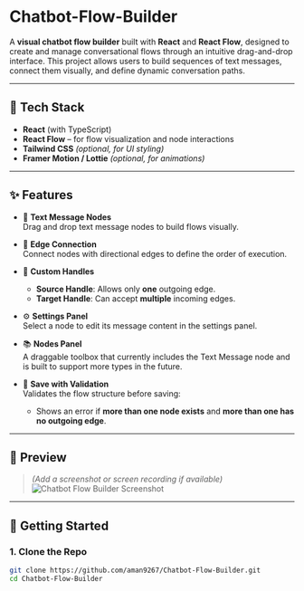 # Chatbot-Flow-Builder

A **visual chatbot flow builder** built with **React** and **React Flow**, designed to create and manage conversational flows through an intuitive drag-and-drop interface. This project allows users to build sequences of text messages, connect them visually, and define dynamic conversation paths.

---

## 🔧 Tech Stack

- **React** (with TypeScript)
- **React Flow** – for flow visualization and node interactions
- **Tailwind CSS** *(optional, for UI styling)*
- **Framer Motion / Lottie** *(optional, for animations)*

---

## ✨ Features

- 🧩 **Text Message Nodes**  
  Drag and drop text message nodes to build flows visually.

- 🔗 **Edge Connection**  
  Connect nodes with directional edges to define the order of execution.

- 🎯 **Custom Handles**  
  - **Source Handle**: Allows only **one** outgoing edge.  
  - **Target Handle**: Can accept **multiple** incoming edges.

- ⚙️ **Settings Panel**  
  Select a node to edit its message content in the settings panel.

- 📚 **Nodes Panel**  
  A draggable toolbox that currently includes the Text Message node and is built to support more types in the future.

- 💾 **Save with Validation**  
  Validates the flow structure before saving:
  - Shows an error if **more than one node exists** and **more than one has no outgoing edge**.

---

## 📸 Preview

> *(Add a screenshot or screen recording if available)*  
![Chatbot Flow Builder Screenshot](your-screenshot-link-here)

---

## 🚀 Getting Started

### 1. Clone the Repo

```bash
git clone https://github.com/aman9267/Chatbot-Flow-Builder.git
cd Chatbot-Flow-Builder
